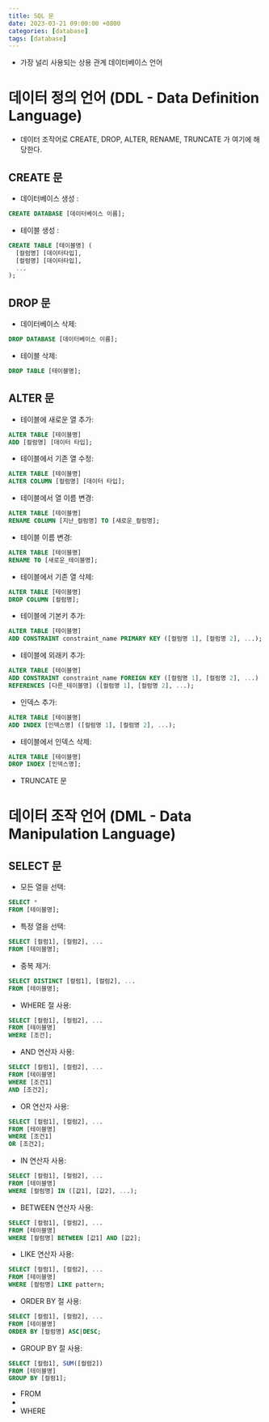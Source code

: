 ```yaml
---
title: SQL 문
date: 2023-03-21 09:00:00 +0800
categories: [database]
tags: [database]
---
```


- 가장 널리 사용되는 상용 관계 데이터베이스 언어

# 데이터 정의 언어 (DDL - Data Definition Language)
- 데이터 조작어로 CREATE, DROP, ALTER, RENAME, TRUNCATE 가 여기에 해당한다.

## CREATE 문
  - 데이터베이스 생성 :

  ```sql
  CREATE DATABASE [데이터베이스 이름];
  ```

  - 테이블 생성 :

  ```sql
  CREATE TABLE [테이블명] (
    [컬럼명] [데이터타입],
    [컬럼명] [데이터타입],
    ...
  );
  ```

## DROP 문
  - 데이터베이스 삭제:

  ```sql
  DROP DATABASE [데이터베이스 이름];
  ```

  - 테이블 삭제:

  ```sql
  DROP TABLE [테이블명];
  ```
## ALTER 문

  - 테이블에 새로운 열 추가:

  ```sql
  ALTER TABLE [테이블명]
  ADD [컬럼명] [데이터 타입];
  ```

  - 테이블에서 기존 열 수정:

  ```sql
  ALTER TABLE [테이블명]
  ALTER COLUMN [컬럼명] [데이터 타입];
  ```

  - 테이블에서 열 이름 변경:

  ```sql
  ALTER TABLE [테이블명]
  RENAME COLUMN [지난_컬럼명] TO [새로운_컬럼명];
  ```

  - 테이블 이름 변경:

  ```sql
  ALTER TABLE [테이블명]
  RENAME TO [새로운_테이블명];
  ```

  - 테이블에서 기존 열 삭제:

  ```sql
  ALTER TABLE [테이블명]
  DROP COLUMN [컬럼명];
  ```

  - 테이블에 기본키 추가:

  ```sql
  ALTER TABLE [테이블명]
  ADD CONSTRAINT constraint_name PRIMARY KEY ([컬럼명 1], [컬럼명 2], ...);
  ```

  - 테이블에 외래키 추가:

  ```sql
  ALTER TABLE [테이블명]
  ADD CONSTRAINT constraint_name FOREIGN KEY ([컬럼명 1], [컬럼명 2], ...)
  REFERENCES [다른_테이블명] ([컬럼명 1], [컬럼명 2], ...);
  ```

  - 인덱스 추가:

  ```sql
  ALTER TABLE [테이블명]
  ADD INDEX [인덱스명] ([컬럼명 1], [컬럼명 2], ...);
  ```

  - 테이블에서 인덱스 삭제:

  ```sql
  ALTER TABLE [테이블명]
  DROP INDEX [인덱스명];
  ```
- TRUNCATE 문

# 데이터 조작 언어 (DML - Data Manipulation Language)

## SELECT 문
  - 모든 열을 선택:
  ```sql
  SELECT *
  FROM [테이블명];
  ```
  - 특정 열을 선택:
  ```sql
  SELECT [컬럼1], [컬럼2], ...
  FROM [테이블명];
  ```
  - 중복 제거:
  ```sql
  SELECT DISTINCT [컬럼1], [컬럼2], ...
  FROM [테이블명];
  ```
  - WHERE 절 사용:
  ```sql
  SELECT [컬럼1], [컬럼2], ...
  FROM [테이블명]
  WHERE [조건];
  ```
  - AND 연산자 사용:
  ```sql
  SELECT [컬럼1], [컬럼2], ...
  FROM [테이블명]
  WHERE [조건1]
  AND [조건2];
  ```
  - OR 연산자 사용:
  ```sql
  SELECT [컬럼1], [컬럼2], ...
  FROM [테이블명]
  WHERE [조건1]
  OR [조건2];
  ```
  - IN 연산자 사용:
  ```sql
  SELECT [컬럼1], [컬럼2], ...
  FROM [테이블명]
  WHERE [컬럼명] IN ([값1], [값2], ...);
  ```
  - BETWEEN 연산자 사용:
  ```sql
  SELECT [컬럼1], [컬럼2], ...
  FROM [테이블명]
  WHERE [컬럼명] BETWEEN [값1] AND [값2];
  ```
  - LIKE 연산자 사용:
  ```sql
  SELECT [컬럼1], [컬럼2], ...
  FROM [테이블명]
  WHERE [컬럼명] LIKE pattern;
  ```
  - ORDER BY 절 사용:
  ```sql
  SELECT [컬럼1], [컬럼2], ...
  FROM [테이블명]
  ORDER BY [컬럼명] ASC|DESC;
  ```
  - GROUP BY 절 사용:
  ```sql
  SELECT [컬럼1], SUM([컬럼2])
  FROM [테이블명]
  GROUP BY [컬럼1];
  ```
- FROM
-
- WHERE

